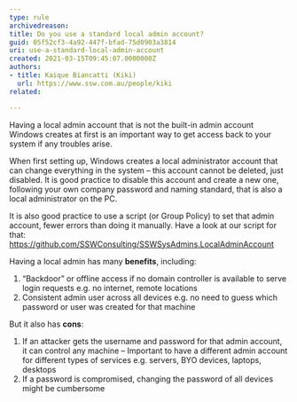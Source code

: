 ```yaml
---
type: rule
archivedreason:
title: Do you use a standard local admin account?
guid: 05f52cf3-4a92-447f-bfad-75d0903a3814
uri: use-a-standard-local-admin-account
created: 2021-03-15T09:45:07.0000000Z
authors:
- title: Kaique Biancatti (Kiki)
  url: https://www.ssw.com.au/people/kiki
related:

---
```


Having a local admin account that is not the built-in admin account Windows creates at first is an important way to get access back to your system if any troubles arise.

<!--endintro-->

When first setting up, Windows creates a local administrator account that can change everything in the system – this account cannot be deleted, just disabled. It is good practice to disable this account and create a new one, following your own company password and naming standard, that is also a local administrator on the PC.
 
It is also good practice to use a script (or Group Policy) to set that admin account, fewer errors than doing it manually.
Have a look at our script for that: https://github.com/SSWConsulting/SSWSysAdmins.LocalAdminAccount
 
Having a local admin has many **benefits**, including:
1.	“Backdoor” or offline access if no domain controller is available to serve login requests e.g. no internet, remote locations
2.	Consistent admin user across all devices e.g. no need to guess which password or user was created for that machine
 
But it also has **cons**:
1.	If an attacker gets the username and password for that admin account, it can control any machine – Important to have a different admin account for different types of services e.g. servers, BYO devices, laptops, desktops 
2.	If a password is compromised, changing the password of all devices might be cumbersome
